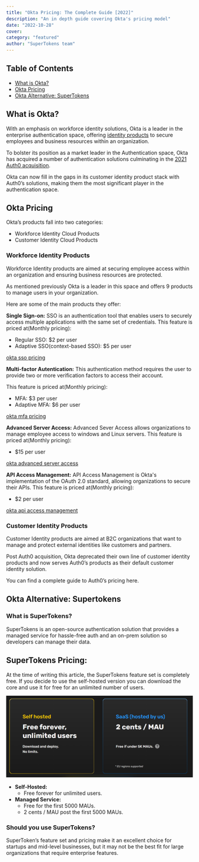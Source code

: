 ```yaml
---
title: "Okta Pricing: The Complete Guide [2022]"
description: "An in depth guide covering Okta's pricing model"
date: "2022-10-28"
cover: 
category: "featured"
author: "SuperTokens team"
---
```


## Table of Contents
- [What is Okta?](#what-is-okta)
- [Okta Pricing](#okta-pricing)
- [Okta Alternative: SuperTokens](#okta-alternative-supertokens)


## What is Okta?

With an emphasis on workforce identity solutions, Okta is a leader in the enterprise authentication space, offering [identity products](https://www.okta.com/pricing/#workforce-identity-pricing) to secure employees and business resources within an organization.

To bolster its position as a market leader in the Authentication space, Okta has acquired a number of authentication solutions culminating in the [2021 Auth0 acquisition](https://supertokens.com/blog/the-real-reason-okta-spent-on-auth0).

Okta can now fill in the gaps in its customer identity product stack with Auth0’s solutions, making them the most significant player in the authentication space.


## Okta Pricing

Okta’s products fall into two categories:
- Workforce Identity Cloud Products 
- Customer Identity Cloud Products


### Workforce Identity Products

Workforce Identity products are aimed at securing employee access within an organization and ensuring business resources are protected.

As mentioned previously Okta is a leader in this space and offers 9 products to manage users in your organization.

Here are some of the main products they offer:

**Single Sign-on:**
SSO is an authentication tool that enables users to securely access multiple applications with the same set of credentials. 
This feature is priced at(Monthly pricing):
- Regular SSO: $2 per user 
- Adaptive SSO(context-based SSO): $5 per user

[okta sso pricing](./workforce_identity_sso.png)

**Multi-factor Autentication:**
This authentication method requires the user to provide two or more verification factors to access their account.

This feature is priced at(Monthly pricing):
- MFA: $3 per user
- Adaptive MFA: $6 per user

[okta mfa pricing](./workforce_identity_mfa.png)

**Advanced Server Access:**
Advanced Sever Access allows organizations to manage employee access to windows and Linux servers.
This feature is priced at(Monthly pricing):
- $15 per user

[okta advanced server access](./workforce_identity_advanced_server_access.png)


**API Access Management:**
API Access Management is Okta's implementation of the OAuth 2.0 standard, allowing organizations to secure their APIs.
This feature is priced at(Monthly pricing):
- $2 per user

[okta api access management](./workforce_identity_api_access_management.png)


### Customer Identity Products
Customer Identity products are aimed at B2C organizations that want to manage and protect external identities like customers and partners.

Post Auth0 acquisition, Okta deprecated their own line of customer identity products and now serves Auth0’s products as their default customer identity solution.

You can find a complete guide to Auth0’s pricing here.



## Okta Alternative: Supertokens

### What is SuperTokens?
SuperTokens is an open-source authentication solution that provides a managed service for hassle-free auth and an on-prem solution so developers can manage their data.

## SuperTokens Pricing:
At the time of writing this article, the SuperTokens feature set is completely free. If you decide to use the self-hosted version you can download the core and use it for free for an unlimited number of users.


![SuperTokens pricing plan](./supertokens_pricing.png)

- **Self-Hosted:**
  - Free forever for unlimited users.
- **Managed Service:**
  - Free for the first 5000 MAUs.
  - 2 cents / MAU post the first 5000 MAUs.

### Should you use SuperTokens?
SuperToken’s feature set and pricing make it an excellent choice for startups and mid-level businesses, but it may not be the best fit for large organizations that require enterprise features.
